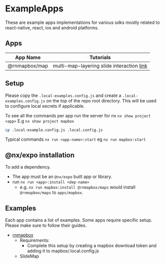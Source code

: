 # ExampleApps

These are example apps implementations for various sdks mostly related to react-native, react, ios and android platforms.

## Apps

| App Name      | Tutorials                                                                               |
| ------------- | --------------------------------------------------------------------------------------- |
| @rnmapbox/map | multi-map-layering slide interaction [link](./apps/mapbox/mapbox-multi-map-layering.md) |

## Setup

Please copy the `.local-examples.config.js` and create a `.local-examples.config.js` on the top of the repo root directory. This will be used to configure local secrets if applicable.

To see all the commands per app run the server for nx
`nx show project <app>` E.g `nx show project mapbox`

```zsh
cp .local-example.config.js .local.config.js
```

Typical commands `nx run <app-name>:start` eg `nx run mapbox:start`

## @nx/expo installation

To add a dependency.

- The app must be an `@nx/expo` built app or library.
- run `nx run <app>:install <dep-name>`
  - e.g. `nx run mapbox:install @rnmapbox/maps` would install `@rnmapbox/maps` to `apps/mapbox`.

## Examples

Each app contains a list of examples. Some apps require specific setup. Please make sure to follow their guides.

- [rnmapbox](https://github.com/rnmapbox/maps)
  - Requirements:
    - Complete this setup by creating a mapbox download token and adding it to mapbox/.local.config.js
  - SlideMap
